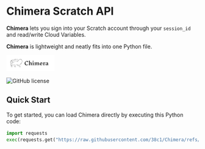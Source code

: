 # Chimera Scratch API

**Chimera** lets you sign into your Scratch account through your `session_id` and read/write Cloud Variables.

**Chimera** is lightweight and neatly fits into one Python file.

<img src="media/Chimera.svg" alt="Description of Image" width="25%" />

![GitHub license](https://badgen.net/github/license/38c1/Chimera)

## Quick Start

To get started, you can load Chimera directly by executing this Python code:

```python
import requests
exec(requests.get("https://raw.githubusercontent.com/38c1/Chimera/refs/heads/main/chimera.py").text)
